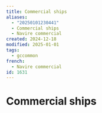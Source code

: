```yaml
---
title: Commercial ships
aliases:
  - "20250101230441"
  - Commercial ships
  - Navire commercial
created: 2024-12-18
modified: 2025-01-01
tags:
  - gccommon
french:
  - Navire commercial
id: 1631
---
```

# Commercial ships
